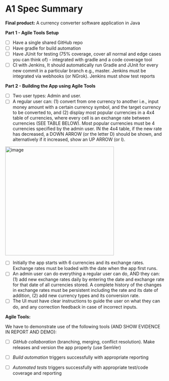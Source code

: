 # A1 Spec Summary

**Final product:** A currency converter software application in Java

**Part 1 - Agile Tools Setup**

- [ ] Have a single shared GitHub repo
- [ ] Have gradle for build automation
- [ ] Have JUnit for testing (75% coverage, cover all normal and edge cases you can think of) - integrated with gradle and a code coverage tool
- [ ] CI with Jenkins, It should automatically run Gradle and JUnit for every new commit in a particular branch e.g., master. Jenkins must be integrated via webhooks (or NGrok). Jenkins must show test reports

**Part 2 - Building the App using Agile Tools**

- [ ] Two user types: Admin and user.
- [ ] A regular user can: (1) convert from one currency to another i.e., input money amount with a certain currency symbol, and the target currency to be converted to, and (2) display most popular currencies in a 4x4 table of currencies, where every cell is an exchange rate between currencies (SEE TABLE BELOW). Most popular currencies must be 4 currencies specified by the admin user. IN the 4x4 table, if the new rate has decreased, a DOWN ARROW (or the letter D) should be shown, and alternatively if it increased, show an UP ARROW (or I). 

<img width="344" alt="image" src="https://github.com/user-attachments/assets/952e4aec-e544-4e6a-9719-80cbb855688e">

- [ ] Initially the app starts with 6 currencies and its exchange rates. Exchange rates must be loaded with the date when the app first runs.
- [ ] An admin user can do everything a regular user can do, AND they can: (1) add new exchange rates daily by entering the date and exchange rate for that date of all currencies stored. A complete history of the changes in exchange rates must be persistent including the rate and its date of addition, (2) add new currency types and its conversion rate.
- [ ] The UI must have clear instructions to guide the user on what they can do, and any correction feedback in case of incorrect inputs.

**Agile Tools:**

We have to demonstrate use of the following tools (AND SHOW EVIDENCE IN REPORT AND DEMO):

- [ ] _GitHub collaboration_ (branching, merging, conflict resolution). Make releases and version the app properly (use SemVer)
- [ ] _Build automation_ triggers successfully with appropriate reporting
- [ ] _Automated tests_ triggers successfully with appropriate test/code coverage and reporting

